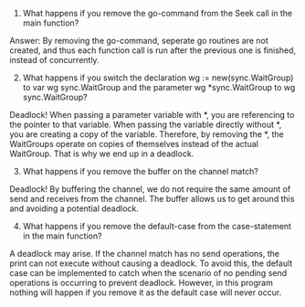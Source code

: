 1. What happens if you remove the go-command from the Seek call in the main function?

Answer: By removing the go-command, seperate go routines are not created, and thus each function call is run after the previous one is finished, instead of concurrently.

2. What happens if you switch the declaration wg := new(sync.WaitGroup) to var wg sync.WaitGroup and the parameter wg *sync.WaitGroup to wg sync.WaitGroup?

Deadlock! When passing a parameter variable with *, you are referencing to the pointer to that variable. When passing the variable directly without *, you are creating a copy of the variable. Therefore, by removing the *, the WaitGroups operate on copies of themselves instead of the actual WaitGroup. That is why we end up in a deadlock.

3. What happens if you remove the buffer on the channel match?

Deadlock! By buffering the channel, we do not require the same amount of send and receives from the channel. The buffer allows us to get around this and avoiding a potential deadlock.

4. What happens if you remove the default-case from the case-statement in the main function?

A deadlock may arise. If the channel match has no send operations, the print can not execute without causing a deadlock. To avoid this, the default case can be implemented to catch when the scenario of no pending send operations is occurring to prevent deadlock. However, in this program nothing will happen if you remove it as the default case will never occur.